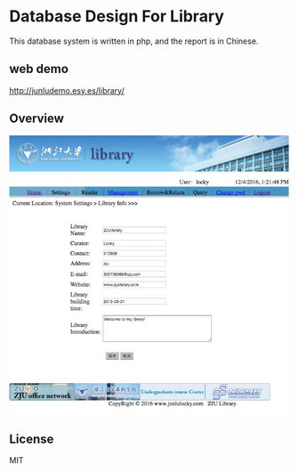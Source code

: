 # Database Design For Library

This database system is written in php, and the report is in Chinese.

## web demo
http://junludemo.esy.es/library/

## Overview
![Overview](/img/overview.png)

## License
MIT


